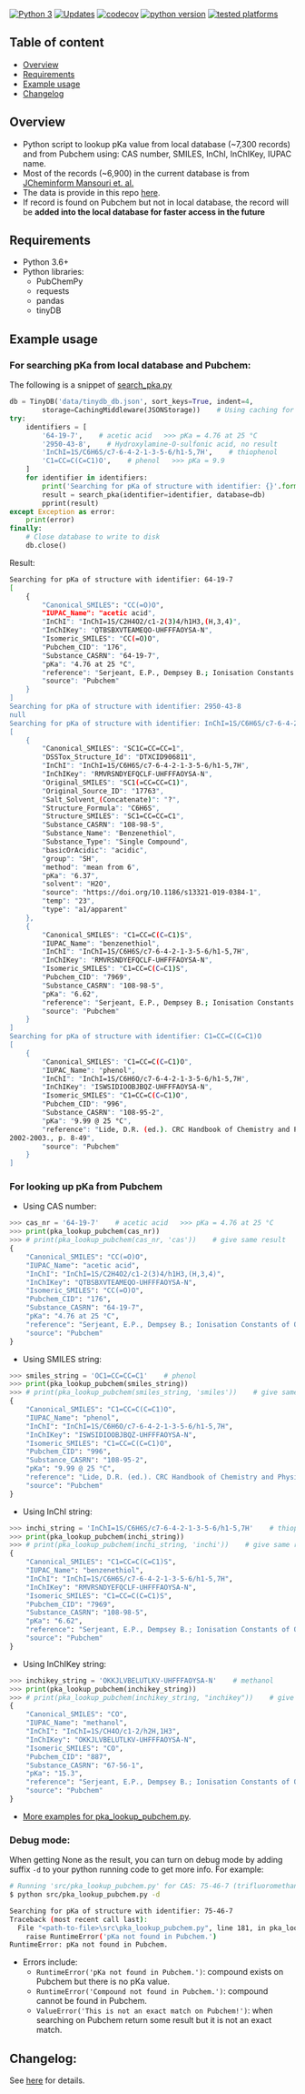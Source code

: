 [![Python 3](https://pyup.io/repos/github/khoivan88/pka_lookup/python-3-shield.svg)](https://pyup.io/repos/github/khoivan88/pka_lookup/)
[![Updates](https://pyup.io/repos/github/khoivan88/pka_lookup/shield.svg)](https://pyup.io/repos/github/khoivan88/pka_lookup/)
[![codecov](https://codecov.io/gh/khoivan88/pka_lookup/branch/master/graph/badge.svg)](https://codecov.io/gh/khoivan88/pka_lookup)
[![python version](https://img.shields.io/badge/python-v3.6%2B-blue)]()
[![tested platforms](https://img.shields.io/badge/tested%20platform-win%20%7C%20osx%20%7C%20ubuntu-lightgrey)]()

## Table of content

- [Overview](#overview)
- [Requirements](#requirements)
- [Example usage](#example-usage)
- [Changelog](#changelog)

## Overview

- Python script to lookup pKa value from local database (~7,300 records) and from Pubchem using: CAS number, SMILES, InChI, InChIKey, IUPAC name.
- Most of the records (~6,900) in the current database is from [JCheminform Mansouri et. al.](https://jcheminf.biomedcentral.com/articles/10.1186/s13321-019-0384-1)
- The data is provide in this repo [here](src/data).
- If record is found on Pubchem but not in local database, the record will be **added into the local database for faster access in the future**

## Requirements

- Python 3.6+
- Python libraries:
  - PubChemPy
  - requests
  - pandas
  - tinyDB


## Example usage

### For searching pKa from local database and Pubchem:

The following is a snippet of [search_pka.py](src/search_pka.py)

```python
db = TinyDB('data/tinydb_db.json', sort_keys=True, indent=4, 
        storage=CachingMiddleware(JSONStorage))    # Using caching for faster performance 
try:
    identifiers = [
        '64-19-7',    # acetic acid   >>> pKa = 4.76 at 25 °C
        '2950-43-8',    # Hydroxylamine-O-sulfonic acid, no result     
        'InChI=1S/C6H6S/c7-6-4-2-1-3-5-6/h1-5,7H',    # thiophenol
        'C1=CC=C(C=C1)O',    # phenol   >>> pKa = 9.9
    ]
    for identifier in identifiers:
        print('Searching for pKa of structure with identifier: {}'.format(identifier))
        result = search_pka(identifier=identifier, database=db)
        pprint(result)
except Exception as error:
    print(error)
finally:
    # Close database to write to disk
    db.close()
```

Result:

```bash
Searching for pKa of structure with identifier: 64-19-7
[
    {
        "Canonical_SMILES": "CC(=O)O",
        "IUPAC_Name": "acetic acid",
        "InChI": "InChI=1S/C2H4O2/c1-2(3)4/h1H3,(H,3,4)",
        "InChIKey": "QTBSBXVTEAMEQO-UHFFFAOYSA-N",
        "Isomeric_SMILES": "CC(=O)O",
        "Pubchem_CID": "176",
        "Substance_CASRN": "64-19-7",
        "pKa": "4.76 at 25 °C",
        "reference": "Serjeant, E.P., Dempsey B.; Ionisation Constants of Organic  Acids in Aqueous Solution. International Union of Pure and  Applied Chemistry (IUPAC). IUPAC Chemical Data Series No.  23, 1979. New York, New York: Pergamon Press, Inc., p. 989",
        "source": "Pubchem"
    }
]
Searching for pKa of structure with identifier: 2950-43-8
null
Searching for pKa of structure with identifier: InChI=1S/C6H6S/c7-6-4-2-1-3-5-6/h1-5,7H
[
    {
        "Canonical_SMILES": "SC1C=CC=CC=1",
        "DSSTox_Structure_Id": "DTXCID906811",
        "InChI": "InChI=1S/C6H6S/c7-6-4-2-1-3-5-6/h1-5,7H",   
        "InChIKey": "RMVRSNDYEFQCLF-UHFFFAOYSA-N",
        "Original_SMILES": "SC1(=CC=CC=C1)",
        "Original_Source_ID": "17763",
        "Salt_Solvent_(Concatenate)": "?",
        "Structure_Formula": "C6H6S",
        "Structure_SMILES": "SC1=CC=CC=C1",
        "Substance_CASRN": "108-98-5",
        "Substance_Name": "Benzenethiol",
        "Substance_Type": "Single Compound",
        "basicOrAcidic": "acidic",
        "group": "SH",
        "method": "mean from 6",
        "pKa": "6.37",
        "solvent": "H2O",
        "source": "https://doi.org/10.1186/s13321-019-0384-1",
        "temp": "23",
        "type": "a1/apparent"
    },
    {
        "Canonical_SMILES": "C1=CC=C(C=C1)S",
        "IUPAC_Name": "benzenethiol",
        "InChI": "InChI=1S/C6H6S/c7-6-4-2-1-3-5-6/h1-5,7H",
        "InChIKey": "RMVRSNDYEFQCLF-UHFFFAOYSA-N",
        "Isomeric_SMILES": "C1=CC=C(C=C1)S",
        "Pubchem_CID": "7969",
        "Substance_CASRN": "108-98-5",
        "pKa": "6.62",
        "reference": "Serjeant, E.P., Dempsey B.; Ionisation Constants of Organic  Acids in Aqueous Solution. International Union of Pure and  Applied Chemistry (IUPAC). IUPAC Chemical Data Series No.  23, 1979. New York, New York: Pergamon Press, Inc., p. 165",
        "source": "Pubchem"
    }
]
Searching for pKa of structure with identifier: C1=CC=C(C=C1)O
[
    {
        "Canonical_SMILES": "C1=CC=C(C=C1)O",
        "IUPAC_Name": "phenol",
        "InChI": "InChI=1S/C6H6O/c7-6-4-2-1-3-5-6/h1-5,7H",
        "InChIKey": "ISWSIDIOOBJBQZ-UHFFFAOYSA-N",
        "Isomeric_SMILES": "C1=CC=C(C=C1)O",
        "Pubchem_CID": "996",
        "Substance_CASRN": "108-95-2",
        "pKa": "9.99 @ 25 °C",
        "reference": "Lide, D.R. (ed.). CRC Handbook of Chemistry and Physics. 83rd ed. Boca Raton, Fl: CRC Press Inc., 
2002-2003., p. 8-49",
        "source": "Pubchem"
    }
]
```


### For looking up pKa from Pubchem

- Using CAS number:

```python
>>> cas_nr = '64-19-7'    # acetic acid   >>> pKa = 4.76 at 25 °C
>>> print(pka_lookup_pubchem(cas_nr))    
>>> # print(pka_lookup_pubchem(cas_nr, 'cas'))    # give same result
{
    "Canonical_SMILES": "CC(=O)O",
    "IUPAC_Name": "acetic acid",
    "InChI": "InChI=1S/C2H4O2/c1-2(3)4/h1H3,(H,3,4)",
    "InChIKey": "QTBSBXVTEAMEQO-UHFFFAOYSA-N",
    "Isomeric_SMILES": "CC(=O)O",
    "Pubchem_CID": "176",
    "Substance_CASRN": "64-19-7",
    "pKa": "4.76 at 25 °C",
    "reference": "Serjeant, E.P., Dempsey B.; Ionisation Constants of Organic  Acids in Aqueous Solution. International Union of Pure and  Applied Chemistry (IUPAC). IUPAC Chemical Data Series No.  23, 1979. New York, New York: Pergamon Press, Inc., p. 989",
    "source": "Pubchem"
}
```

- Using SMILES string:

```python
>>> smiles_string = 'OC1=CC=CC=C1'    # phenol
>>> print(pka_lookup_pubchem(smiles_string))
>>> # print(pka_lookup_pubchem(smiles_string, 'smiles'))    # give same result
{
    "Canonical_SMILES": "C1=CC=C(C=C1)O",
    "IUPAC_Name": "phenol",
    "InChI": "InChI=1S/C6H6O/c7-6-4-2-1-3-5-6/h1-5,7H",
    "InChIKey": "ISWSIDIOOBJBQZ-UHFFFAOYSA-N",
    "Isomeric_SMILES": "C1=CC=C(C=C1)O",
    "Pubchem_CID": "996",
    "Substance_CASRN": "108-95-2",
    "pKa": "9.99 @ 25 °C",
    "reference": "Lide, D.R. (ed.). CRC Handbook of Chemistry and Physics. 83rd ed. Boca Raton, Fl: CRC Press Inc., 2002-2003., p. 8-49",
    "source": "Pubchem"
}
```

- Using InChI string:

```python
>>> inchi_string = 'InChI=1S/C6H6S/c7-6-4-2-1-3-5-6/h1-5,7H'    # thiophenol
>>> print(pka_lookup_pubchem(inchi_string))
>>> # print(pka_lookup_pubchem(inchi_string, 'inchi'))    # give same result
{
    "Canonical_SMILES": "C1=CC=C(C=C1)S",
    "IUPAC_Name": "benzenethiol",
    "InChI": "InChI=1S/C6H6S/c7-6-4-2-1-3-5-6/h1-5,7H",
    "InChIKey": "RMVRSNDYEFQCLF-UHFFFAOYSA-N",
    "Isomeric_SMILES": "C1=CC=C(C=C1)S",
    "Pubchem_CID": "7969",
    "Substance_CASRN": "108-98-5",
    "pKa": "6.62",
    "reference": "Serjeant, E.P., Dempsey B.; Ionisation Constants of Organic  Acids in Aqueous Solution. International Union of Pure and  Applied Chemistry (IUPAC). IUPAC Chemical Data Series No.  23, 1979. New York, New York: Pergamon Press, Inc., p. 165",
    "source": "Pubchem"
}
```

- Using InChIKey string:

```python
>>> inchikey_string = 'OKKJLVBELUTLKV-UHFFFAOYSA-N'    # methanol
>>> print(pka_lookup_pubchem(inchikey_string))
>>> # print(pka_lookup_pubchem(inchikey_string, "inchikey"))    # give same result
{
    "Canonical_SMILES": "CO",
    "IUPAC_Name": "methanol",
    "InChI": "InChI=1S/CH4O/c1-2/h2H,1H3",
    "InChIKey": "OKKJLVBELUTLKV-UHFFFAOYSA-N",
    "Isomeric_SMILES": "CO",
    "Pubchem_CID": "887",
    "Substance_CASRN": "67-56-1",
    "pKa": "15.3",
    "reference": "Serjeant, E.P., Dempsey B.; Ionisation Constants of Organic  Acids in Aqueous Solution. International Union of Pure and  Applied Chemistry (IUPAC). IUPAC Chemical Data Series No.  23, 1979. New York, New York: Pergamon Press, Inc., p. 989",
    "source": "Pubchem"
}
```

- [More examples for pka_lookup_pubchem.py](examples/using_pka_lookup_pubchem.ipynb).

### Debug mode:
When getting None as the result, you can turn on debug mode by adding suffix `-d` to your python running code to get more info. For example:
```bash
# Running 'src/pka_lookup_pubchem.py' for CAS: 75-46-7 (trifluoromethane)
$ python src/pka_lookup_pubchem.py -d

Searching for pKa of structure with identifier: 75-46-7
Traceback (most recent call last):
  File "<path-to-file>\src\pka_lookup_pubchem.py", line 181, in pka_lookup_pubchem
    raise RuntimeError('pKa not found in Pubchem.')
RuntimeError: pKa not found in Pubchem.
```

- Errors include:
  - `RuntimeError('pKa not found in Pubchem.')`: compound exists on Pubchem but there is no pKa value.
  - `RuntimeError('Compound not found in Pubchem.')`: compound cannot be found in Pubchem.
  - `ValueError('This is not an exact match on Pubchem!')`: when searching on Pubchem return some result but it is not an exact match.


## Changelog:

See [here](VERSION.md) for details.
